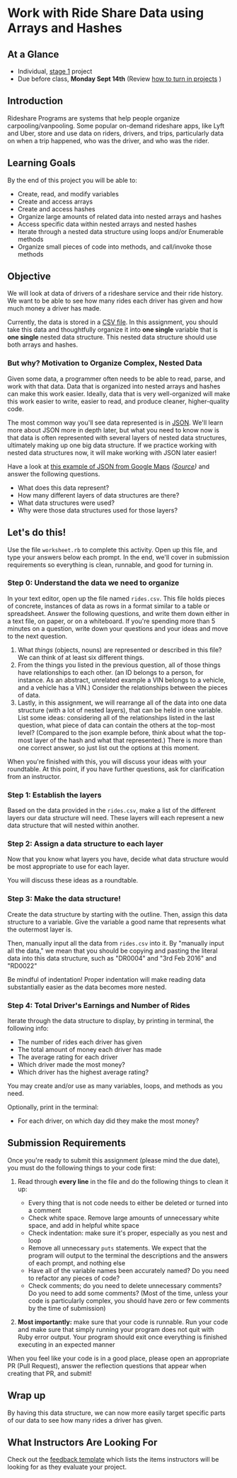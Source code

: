 # Work with Ride Share Data using Arrays and Hashes

## At a Glance

- Individual, [stage 1](https://github.com/Ada-Developers-Academy/pedagogy/blob/master/classroom/rule-of-three.md#stage-1) project
- Due before class, **Monday Sept 14th** (Review [how to turn in projects](https://github.com/Ada-Developers-Academy/textbook-curriculum/blob/master/00-programming-fundamentals/project-submissions-without-git.md) )

## Introduction

Rideshare Programs are systems that help people organize carpooling/vanpooling. Some popular on-demand rideshare apps, like Lyft and Uber, store and use data on riders, drivers, and trips, particularly data on when a trip happened, who was the driver, and who was the rider.

## Learning Goals

By the end of this project you will be able to:

- Create, read, and modify variables
- Create and access arrays
- Create and access hashes
- Organize large amounts of related data into nested arrays and hashes
- Access specific data within nested arrays and nested hashes
- Iterate through a nested data structure using loops and/or Enumerable methods
- Organize small pieces of code into methods, and call/invoke those methods

## Objective

We will look at data of drivers of a rideshare service and their ride history. We want to be able to see how many rides each driver has given and how much money a driver has made.

Currently, the data is stored in a [CSV file](https://en.wikipedia.org/wiki/Comma-separated_values). In this assignment, you should take this data and thoughtfully organize it into **one single** variable that is **one single** nested data structure. This nested data structure should use both arrays and hashes.

### But why? Motivation to Organize Complex, Nested Data

Given some data, a programmer often needs to be able to read, parse, and work with that data. Data that is organized into nested arrays and hashes can make this work easier. Ideally, data that is very well-organized will make this work easier to write, easier to read, and produce cleaner, higher-quality code.

The most common way you'll see data represented is in [JSON](https://en.wikipedia.org/wiki/JSON). We'll learn more about JSON more in depth later, but what you need to know now is that data is often represented with several layers of nested data structures, ultimately making up one big data structure. If we practice working with nested data structures now, it will make working with JSON later easier!

Have a look at [this example of JSON from Google Maps](sample_google_maps_data.json) _([Source](https://www.sitepoint.com/google-maps-json-file/))_ and answer the following questions.

- What does this data represent?
- How many different layers of data structures are there?
- What data structures were used?
- Why were those data structures used for those layers?

## Let's do this!

Use the file `worksheet.rb` to complete this activity. Open up this file, and type your answers below each prompt. In the end, we'll cover in submission requirements so everything is clean, runnable, and good for turning in.

### Step 0: Understand the data we need to organize

In your text editor, open up the file named `rides.csv`. This file holds pieces of concrete, instances of data as rows in a format similar to a table or spreadsheet. Answer the following questions, and write them down either in a text file, on paper, or on a whiteboard. If you're spending more than 5 minutes on a question, write down your questions and your ideas and move to the next question.

1. What _things_ (objects, nouns) are represented or described in this file? We can think of at least six different things.
1. From the things you listed in the previous question, all of those things have relationships to each other. (an ID belongs to a person, for instance. As an abstract, unrelated example a VIN belongs to a vehicle, and a vehicle has a VIN.) Consider the relationships between the pieces of data.
1. Lastly, in this assignment, we will rearrange all of the data into one data structure (with a lot of nested layers), that can be held in one variable. List some ideas: considering all of the relationships listed in the last question, what piece of data can contain the others at the top-most level? (Compared to the json example before, think about what the top-most layer of the hash and what that represented.) There is more than one correct answer, so just list out the options at this moment.

When you're finished with this, you will discuss your ideas with your roundtable. At this point, if you have further questions, ask for clarification from an instructor.

### Step 1: Establish the layers

Based on the data provided in the `rides.csv`, make a list of the different layers our data structure will need. These layers will each represent a new data structure that will nested within another.

### Step 2: Assign a data structure to each layer

Now that you know what layers you have, decide what data structure would be most appropriate to use for each layer.

You will discuss these ideas as a roundtable.

### Step 3: Make the data structure!

Create the data structure by starting with the outline. Then, assign this data structure to a variable. Give the variable a good name that represents what the outermost layer is.

Then, manually input all the data from `rides.csv` into it. By "manually input all the data," we mean that you should be copying and pasting the literal data into this data structure, such as "DR0004" and "3rd Feb 2016" and "RD0022"

Be mindful of indentation! Proper indentation will make reading data substantially easier as the data becomes more nested.

### Step 4: Total Driver's Earnings and Number of Rides

Iterate through the data structure to display, by printing in terminal, the following info:

- The number of rides each driver has given
- The total amount of money each driver has made
- The average rating for each driver
- Which driver made the most money?
- Which driver has the highest average rating?

You may create and/or use as many variables, loops, and methods as you need.

Optionally, print in the terminal:

- For each driver, on which day did they make the most money?

## Submission Requirements

Once you're ready to submit this assignment (please mind the due date), you must do the following things to your code first:

1. Read through **every line** in the file and do the following things to clean it up:

    - Every thing that is not code needs to either be deleted or turned into a comment
    - Check white space. Remove large amounts of unnecessary white space, and add in helpful white space
    - Check indentation: make sure it's proper, especially as you nest and loop
    - Remove all unnecessary `puts` statements. We expect that the program will output to the terminal the descriptions and the answers of each prompt, and nothing else
    - Have all of the variable names been accurately named? Do you need to refactor any pieces of code?
    - Check comments; do you need to delete unnecessary comments? Do you need to add some comments? (Most of the time, unless your code is particularly complex, you should have zero or few comments by the time of submission)
1. **Most importantly:** make sure that your code is runnable. Run your code and make sure that simply running your program does not quit with Ruby error output. Your program should exit once everything is finished executing in an expected manner

When you feel like your code is in a good place, please open an appropriate PR (Pull Request), answer the reflection questions that appear when creating that PR, and submit!

## Wrap up

By having this data structure, we can now more easily target specific parts of our data to see how many rides a driver has given.

## What Instructors Are Looking For

Check out the [feedback template](feedback.md) which lists the items instructors will be looking for as they evaluate your project.
